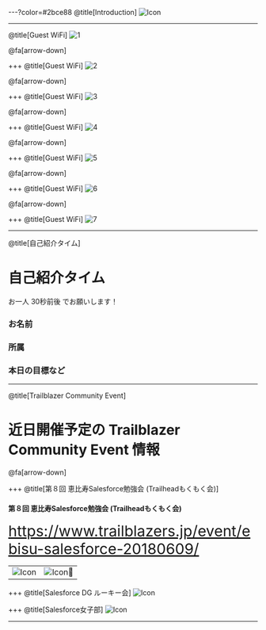 ---?color=#2bce88
@title[Introduction]
![Icon](https://raw.githubusercontent.com/SalesforceSaturdayTokyo/akasaka-20180602/master/assets/SalesforceSaturdayAkasaka_logo_twitter.png)

---
@title[Guest WiFi]
![1](https://raw.githubusercontent.com/SalesforceSaturdayTokyo/akasaka-20180602/master/assets/guest_wifi_01.jpeg)

@fa[arrow-down]

+++
@title[Guest WiFi]
![2](https://raw.githubusercontent.com/SalesforceSaturdayTokyo/akasaka-20180602/master/assets/guest_wifi_02.jpeg)

@fa[arrow-down]

+++
@title[Guest WiFi]
![3](https://raw.githubusercontent.com/SalesforceSaturdayTokyo/akasaka-20180602/master/assets/guest_wifi_03.jpeg)

@fa[arrow-down]

+++
@title[Guest WiFi]
![4](https://raw.githubusercontent.com/SalesforceSaturdayTokyo/akasaka-20180602/master/assets/guest_wifi_04.jpeg)

@fa[arrow-down]

+++
@title[Guest WiFi]
![5](https://raw.githubusercontent.com/SalesforceSaturdayTokyo/akasaka-20180602/master/assets/guest_wifi_05.jpeg)

@fa[arrow-down]

+++
@title[Guest WiFi]
![6](https://raw.githubusercontent.com/SalesforceSaturdayTokyo/akasaka-20180602/master/assets/guest_wifi_06.jpeg)

@fa[arrow-down]

+++
@title[Guest WiFi]
![7](https://raw.githubusercontent.com/SalesforceSaturdayTokyo/akasaka-20180602/master/assets/guest_wifi_07.jpeg)

---
@title[自己紹介タイム]
# 自己紹介タイム
お一人 30秒前後 でお願いします！
### お名前
### 所属
### 本日の目標など

---
@title[Trailblazer Community Event]
# 近日開催予定の Trailblazer Community Event 情報

@fa[arrow-down]

+++
@title[第８回 恵比寿Salesforce勉強会 (Trailheadもくもく会)]
#### 第８回 恵比寿Salesforce勉強会 (Trailheadもくもく会)
<span style="font-size: 30px">https://www.trailblazers.jp/event/ebisu-salesforce-20180609/</span>

|||
|---|---|
|![Icon](https://raw.githubusercontent.com/SalesforceSaturdayTokyo/akasaka-20180602/master/assets/ebisu-salesforce.png)|![Icon](https://raw.githubusercontent.com/SalesforceSaturdayTokyo/akasaka-20180602/master/assets/ebisu-salesforce-20180609.png)|

+++
@title[Salesforce DG ルーキー会]
![Icon](https://raw.githubusercontent.com/SalesforceSaturdayTokyo/akasaka-20180602/master/assets/rookies.png)

+++
@title[Salesforce女子部]
![Icon](https://raw.githubusercontent.com/SalesforceSaturdayTokyo/akasaka-20180602/master/assets/jyoshibu.png)

---

